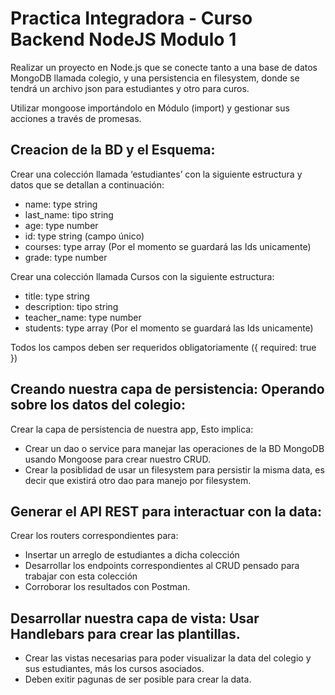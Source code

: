 # Practica Integradora - Curso Backend NodeJS Modulo 1

Realizar un proyecto en Node.js que se conecte tanto a una base de datos MongoDB llamada colegio, y una persistencia en filesystem, donde se tendrá un archivo json para estudiantes y otro para curos.

Utilizar mongoose importándolo en Módulo (import) y gestionar sus acciones a través de promesas.

## Creacion de la BD y el Esquema:

Crear una colección llamada ‘estudiantes’ con la siguiente estructura y datos que se detallan a continuación:

- name: type string
- last_name: tipo string
- age: type number
- id: type string (campo único)
- courses: type array (Por el momento se guardará las Ids unicamente)
- grade: type number

Crear una colección llamada Cursos con la siguiente estructura:

- title: type string
- description: tipo string
- teacher_name: type number
- students: type array (Por el momento se guardará las Ids unicamente)

Todos los campos deben ser requeridos obligatoriamente ({ required: true })

## Creando nuestra capa de persistencia: Operando sobre los datos del colegio:

Crear la capa de persistencia de nuestra app, Esto implica:

- Crear un dao o service para manejar las operaciones de la BD MongoDB usando Mongoose para crear nuestro CRUD.
- Crear la posiblidad de usar un filesystem para persistir la misma data, es decir que existirá otro dao para manejo por filesystem.

## Generar el API REST para interactuar con la data:

Crear los routers correspondientes para:

- Insertar un arreglo de estudiantes a dicha colección
- Desarrollar los endpoints correspondientes al CRUD pensado para trabajar con esta colección
- Corroborar los resultados con Postman.

## Desarrollar nuestra capa de vista: Usar Handlebars para crear las plantillas.

- Crear las vistas necesarias para poder visualizar la data del colegio y sus estudiantes, más los cursos asociados.
- Deben exitir pagunas de ser posible para crear la data.
